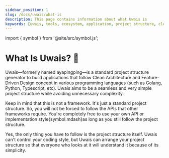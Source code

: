 ```yaml
---
sidebar_position: 1
slug: /docs/uwais/what-is
description: This page contains information about what Uwais is
keywords: [uwais, tools, ecosystem, application, project structure, clean architecture, feature driven design, domain driven design, design pattern]
---
```


import { symbol } from '@site/src/symbol.js';

# What Is Uwais? 🤔

Uwais—formerly named ayapingping—is a standard project structure generator to build
applications that follow Clean Architecture and Feature-Driven Design concept in various programming languages
(such as Golang, Python, Typescript, etc). Uwais aims to be a seamless and very simple project structure while avoiding unnecessary complexity.

Keep in mind that this is not a framework. It's just a standard project structure. So, you will not be forced to follow the APIs that other frameworks require.
You're completely free to use your own API or implementation style{symbol.mdash}as long as you still follow the project structure.

Yes, the only thing you have to follow is the project structure itself. Uwais can't control your coding style, but Uwais can arrange your 
project structure so that everyone who looks at it will understand it because of its simplicity.